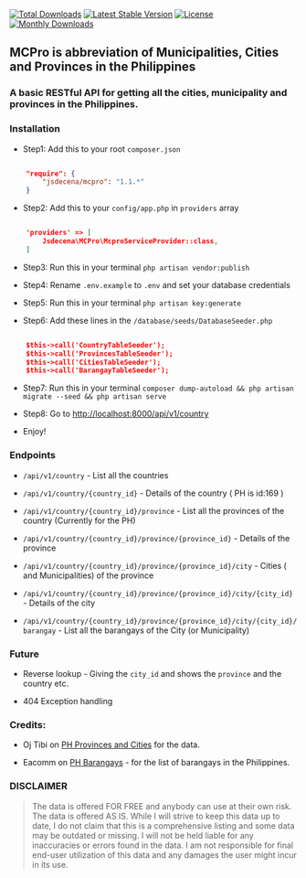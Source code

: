 [![Total Downloads](https://poser.pugx.org/jsdecena/mcpro/downloads)](https://packagist.org/packages/jsdecena/mcpro)
[![Latest Stable Version](https://poser.pugx.org/jsdecena/mcpro/v/stable)](https://packagist.org/packages/jsdecena/mcpro)
[![License](https://poser.pugx.org/jsdecena/mcpro/license)](https://packagist.org/packages/jsdecena/mcpro)
[![Monthly Downloads](https://poser.pugx.org/jsdecena/mcpro/d/monthly)](https://packagist.org/packages/jsdecena/mcpro)

## MCPro is abbreviation of Municipalities, Cities and Provinces in the Philippines

### A basic RESTful API for getting all the cities, municipality and provinces in the Philippines.

### Installation

- Step1: Add this to your root `composer.json`

```json

	"require": {
	    "jsdecena/mcpro": "1.1.*"
	}

```

- Step2: Add this to your `config/app.php` in `providers` array

```json

	'providers' => [
	    Jsdecena\MCPro\McproServiceProvider::class,
	]

```

- Step3: Run this in your terminal `php artisan vendor:publish`

- Step4: Rename `.env.example` to `.env` and set your database credentials

- Step5: Run this in your terminal `php artisan key:generate`

- Step6: Add these lines in the `/database/seeds/DatabaseSeeder.php`

```json

    $this->call('CountryTableSeeder');
    $this->call('ProvincesTableSeeder');
    $this->call('CitiesTableSeeder');
    $this->call('BarangayTableSeeder');

```

- Step7: Run this in your terminal `composer dump-autoload && php artisan migrate --seed && php artisan serve`

- Step8: Go to [http://localhost:8000/api/v1/country](http://localhost:8000/api/v1/country)

- Enjoy!

### Endpoints

- `/api/v1/country` - List all the countries

- `/api/v1/country/{country_id}` - Details of the country ( PH is id:169 )

- `/api/v1/country/{country_id}/province` - List all the provinces of the country (Currently for the PH)

- `/api/v1/country/{country_id}/province/{province_id}` - Details of the province

- `/api/v1/country/{country_id}/province/{province_id}/city` - Cities ( and Municipalities) of the province

- `/api/v1/country/{country_id}/province/{province_id}/city/{city_id}` - Details of the city

- `/api/v1/country/{country_id}/province/{province_id}/city/{city_id}/barangay` - List all the barangays of the City (or Municipality)

### Future

- Reverse lookup - Giving the `city_id` and shows the `province` and the country etc.

- 404 Exception handling

### Credits:

- Oj Tibi on [PH Provinces and Cities](https://github.com/ojtibi/philippine-provinces-and-cities-sql) for the data.

- Eacomm on [PH Barangays](http://blog.eacomm.com/archives/554/philippine-barangays-lookup-table) - for the list of barangays in the Philippines.

### DISCLAIMER

> The data is offered FOR FREE and anybody can use at their own risk. 
> The data is offered AS IS. While I will strive to keep this data up to date, I do not claim that this is a comprehensive listing and some data may be outdated or missing. 
> I will not be held liable for any inaccuracies or errors found in the data. I am not responsible for final end-user utilization of this data and any damages the user might incur in its use.
